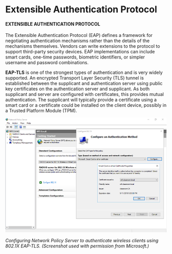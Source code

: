 # Extensible Authentication Protocol

#### EXTENSIBLE AUTHENTICATION PROTOCOL

The Extensible Authentication Protocol (EAP) defines a framework for negotiating authentication mechanisms rather than the details of the mechanisms themselves. Vendors can write extensions to the protocol to support third-party security devices. EAP implementations can include smart cards, one-time passwords, biometric identifiers, or simpler username and password combinations.

**EAP-TLS** is one of the strongest types of authentication and is very widely supported. An encrypted Transport Layer Security (TLS) tunnel is established between the supplicant and authentication server using public key certificates on the authentication server and supplicant. As both supplicant and server are configured with certificates, this provides mutual authentication. The supplicant will typically provide a certificate using a smart card or a certificate could be installed on the client device, possibly in a Trusted Platform Module (TPM).

![](./img/extensible.png)

_Configuring Network Policy Server to authenticate wireless clients using 802.1X EAP-TLS. (Screenshot used with permission from Microsoft.)_